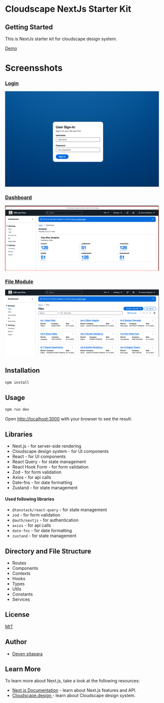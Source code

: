 # Cloudscape NextJs Starter Kit

## Getting Started

This is NextJs starter kit for cloudscape design system.

[Demo](https://cloudscape-design-system-start-kit.vercel.app/login/)

# Screensshots

### [Login](https://cloudscape-design-system-start-kit.vercel.app/login/)

![Dashboard Image](./doc/login.png)

### [Dashboard](https://cloudscape-design-system-start-kit.vercel.app/dashboard/)

![Dashboard Image](./doc/dashboard.png)

### [File Module](https://cloudscape-design-system-start-kit.vercel.app/files/)

![Dashboard Image](./doc/file-module.png)

## Installation

```bash
npm install
```

## Usage

```bash
npm run dev
```

Open [http://localhost:3000](http://localhost:3000) with your browser to see the result.

## Libraries

- Next.js - for server-side rendering
- Cloudscape design system - for UI components
- React - for UI components
- React Query - for state management
- React Hook Form - for form validation
- Zod - for form validation
- Axios - for api calls
- Date-fns - for date formatting
- Zustand - for state management

#### Used following libraries

- `@tanstack/react-query` - for state management
- `zod` - for form validation
- `@auth/nextjs` - for authentication
- `axios` - for api calls
- `date-fns` - for date formatting
- `zustand` - for state management

## Directory and File Structure

- Routes
- Components
- Contexts
- Hooks
- Types
- Utils
- Constants
- Services

## License

[MIT](https://choosealicense.com/licenses/mit/)

## Author

- [Deven sitapara](https://www.github.com/deven-sitapara)

## Learn More

To learn more about Next.js, take a look at the following resources:

- [Next.js Documentation](https://nextjs.org/docs) - learn about Next.js features and API.
- [Cloudscape.design ](https://cloudscape.design/) - learn about Cloudscape design system.
